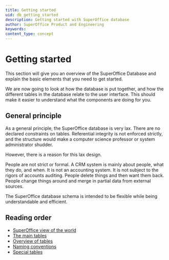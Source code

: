 ```yaml
---
title: Getting started
uid: db_getting_started
description: Getting started with SuperOffice database
author: SuperOffice Product and Engineering
keywords:
content_type: concept
---
```


# Getting started

This section will give you an overview of the SuperOffice Database and explain the basic elements that you need to get started.

We are now going to look at how the database is put together, and how the different tables in the database relate to the user interface. This should make it easier to understand what the components are doing for you.

## General principle

As a general principle, the SuperOffice database is very lax. There are no declared constraints on tables. Referential integrity is not enforced strictly, and the structure would make a computer science professor or system administrator shudder.

However, there is a reason for this lax design.

People are not strict or formal. A CRM system is mainly about people, what they do, and when. It is not an accounting system. It is not subject to the rigors of accounts auditing. People delete things and then want them back. People change things around and merge in partial data from external sources.

The SuperOffice database schema is intended to be flexible while being understandable and efficient.

## Reading order

* [SuperOffice view of the world][1]
* [The main tables][2]
* [Overview of tables][3]
* [Naming conventions][4]
* [Special tables][5]

<!-- Referenced links -->
[1]: so-view-of-the-world.md
[2]: main-tables.md
[3]: overview.md
[4]: naming-conventions.md
[5]: special-tables.md

